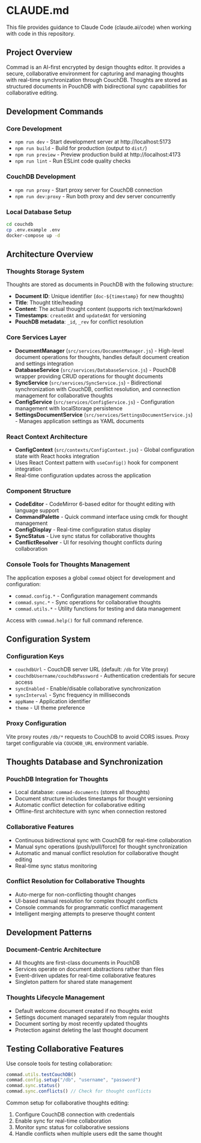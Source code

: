 # CLAUDE.md

This file provides guidance to Claude Code (claude.ai/code) when working with code in this repository.

## Project Overview

Commad is an AI-first encrypted by design thoughts editor. It provides a secure, collaborative environment for capturing and managing thoughts with real-time synchronization through CouchDB. Thoughts are stored as structured documents in PouchDB with bidirectional sync capabilities for collaborative editing.

## Development Commands

### Core Development
- `npm run dev` - Start development server at http://localhost:5173
- `npm run build` - Build for production (output to `dist/`)
- `npm run preview` - Preview production build at http://localhost:4173
- `npm run lint` - Run ESLint code quality checks

### CouchDB Development
- `npm run proxy` - Start proxy server for CouchDB connection
- `npm run dev:proxy` - Run both proxy and dev server concurrently

### Local Database Setup
```bash
cd couchdb
cp .env.example .env
docker-compose up -d
```

## Architecture Overview

### Thoughts Storage System
Thoughts are stored as documents in PouchDB with the following structure:
- **Document ID**: Unique identifier (`doc-${timestamp}` for new thoughts)
- **Title**: Thought title/heading
- **Content**: The actual thought content (supports rich text/markdown)
- **Timestamps**: `createdAt` and `updatedAt` for versioning
- **PouchDB metadata**: `_id`, `_rev` for conflict resolution

### Core Services Layer
- **DocumentManager** (`src/services/DocumentManager.js`) - High-level document operations for thoughts, handles default document creation and settings integration
- **DatabaseService** (`src/services/DatabaseService.js`) - PouchDB wrapper providing CRUD operations for thought documents
- **SyncService** (`src/services/SyncService.js`) - Bidirectional synchronization with CouchDB, conflict resolution, and connection management for collaborative thoughts
- **ConfigService** (`src/services/ConfigService.js`) - Configuration management with localStorage persistence
- **SettingsDocumentService** (`src/services/SettingsDocumentService.js`) - Manages application settings as YAML documents

### React Context Architecture
- **ConfigContext** (`src/contexts/ConfigContext.jsx`) - Global configuration state with React hooks integration
- Uses React Context pattern with `useConfig()` hook for component integration
- Real-time configuration updates across the application

### Component Structure
- **CodeEditor** - CodeMirror 6-based editor for thought editing with language support
- **CommandPalette** - Quick command interface using cmdk for thought management
- **ConfigDisplay** - Real-time configuration status display
- **SyncStatus** - Live sync status for collaborative thoughts
- **ConflictResolver** - UI for resolving thought conflicts during collaboration

### Console Tools for Thoughts Management
The application exposes a global `commad` object for development and configuration:
- `commad.config.*` - Configuration management commands
- `commad.sync.*` - Sync operations for collaborative thoughts
- `commad.utils.*` - Utility functions for testing and data management

Access with `commad.help()` for full command reference.

## Configuration System

### Configuration Keys
- `couchdbUrl` - CouchDB server URL (default: `/db` for Vite proxy)
- `couchdbUsername/couchdbPassword` - Authentication credentials for secure access
- `syncEnabled` - Enable/disable collaborative synchronization
- `syncInterval` - Sync frequency in milliseconds
- `appName` - Application identifier
- `theme` - UI theme preference

### Proxy Configuration
Vite proxy routes `/db/*` requests to CouchDB to avoid CORS issues. Proxy target configurable via `COUCHDB_URL` environment variable.

## Thoughts Database and Synchronization

### PouchDB Integration for Thoughts
- Local database: `commad-documents` (stores all thoughts)
- Document structure includes timestamps for thought versioning
- Automatic conflict detection for collaborative editing
- Offline-first architecture with sync when connection restored

### Collaborative Features
- Continuous bidirectional sync with CouchDB for real-time collaboration
- Manual sync operations (push/pull/force) for thought synchronization
- Automatic and manual conflict resolution for collaborative thought editing
- Real-time sync status monitoring

### Conflict Resolution for Collaborative Thoughts
- Auto-merge for non-conflicting thought changes
- UI-based manual resolution for complex thought conflicts
- Console commands for programmatic conflict management
- Intelligent merging attempts to preserve thought content

## Development Patterns

### Document-Centric Architecture
- All thoughts are first-class documents in PouchDB
- Services operate on document abstractions rather than files
- Event-driven updates for real-time collaborative features
- Singleton pattern for shared state management

### Thoughts Lifecycle Management
- Default welcome document created if no thoughts exist
- Settings document managed separately from regular thoughts
- Document sorting by most recently updated thoughts
- Protection against deleting the last thought document

## Testing Collaborative Features

Use console tools for testing collaboration:
```javascript
commad.utils.testCouchDB()
commad.config.setup("/db", "username", "password")
commad.sync.status()
commad.sync.conflicts() // Check for thought conflicts
```

Common setup for collaborative thoughts editing:
1. Configure CouchDB connection with credentials
2. Enable sync for real-time collaboration
3. Monitor sync status for collaborative sessions
4. Handle conflicts when multiple users edit the same thought